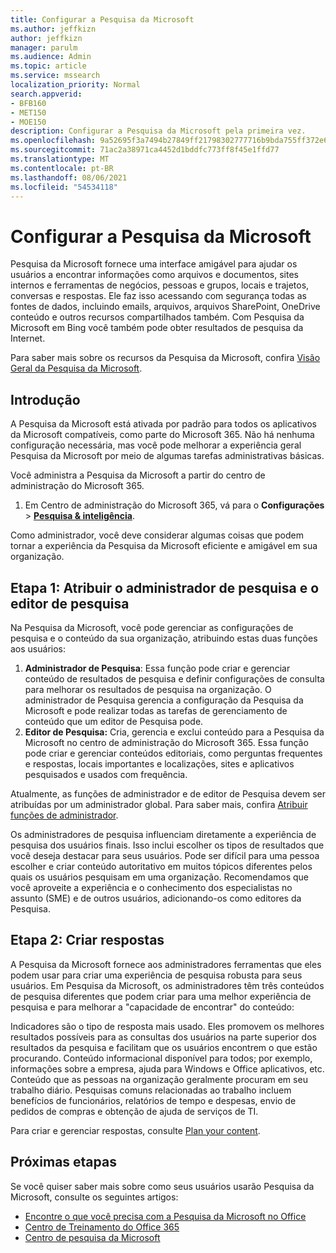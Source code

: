 ```yaml
---
title: Configurar a Pesquisa da Microsoft
ms.author: jeffkizn
author: jeffkizn
manager: parulm
ms.audience: Admin
ms.topic: article
ms.service: mssearch
localization_priority: Normal
search.appverid:
- BFB160
- MET150
- MOE150
description: Configurar a Pesquisa da Microsoft pela primeira vez.
ms.openlocfilehash: 9a52695f3a7494b27849ff21798302777716b9bda755ff372e605ec45a6d94b5
ms.sourcegitcommit: 71ac2a38971ca4452d1bddfc773ff8f45e1ffd77
ms.translationtype: MT
ms.contentlocale: pt-BR
ms.lasthandoff: 08/06/2021
ms.locfileid: "54534118"
---
```

# <a name="set-up-microsoft-search"></a>Configurar a Pesquisa da Microsoft

Pesquisa da Microsoft fornece uma interface amigável para ajudar os usuários a encontrar informações como arquivos e documentos, sites internos e ferramentas de negócios, pessoas e grupos, locais e trajetos, conversas e respostas. Ele faz isso acessando com segurança todas as fontes de dados, incluindo emails, arquivos, arquivos SharePoint, OneDrive conteúdo e outros recursos compartilhados também. Com Pesquisa da Microsoft em Bing você também pode obter resultados de pesquisa da Internet.

Para saber mais sobre os recursos da Pesquisa da Microsoft, confira [Visão Geral da Pesquisa da Microsoft](overview-microsoft-search.md).

## <a name="get-started"></a>Introdução

A Pesquisa da Microsoft está ativada por padrão para todos os aplicativos da Microsoft compatíveis, como parte do Microsoft 365. Não há nenhuma configuração necessária, mas você pode melhorar a experiência geral Pesquisa da Microsoft por meio de algumas tarefas administrativas básicas.

Você administra a Pesquisa da Microsoft a partir do centro de administração do Microsoft 365.

1. Em Centro de administração do Microsoft 365, vá para o **Configurações**  >  [**Pesquisa & inteligência**](https://admin.microsoft.com/Adminportal/Home#/MicrosoftSearch).

Como administrador, você deve considerar algumas coisas que podem tornar a experiência da Pesquisa da Microsoft eficiente e amigável em sua organização.

## <a name="step-1-assign-search-admin-and-search-editor"></a>Etapa 1: Atribuir o administrador de pesquisa e o editor de pesquisa

Na Pesquisa da Microsoft, você pode gerenciar as configurações de pesquisa e o conteúdo da sua organização, atribuindo estas duas funções aos usuários:

1. **Administrador de Pesquisa**: Essa função pode criar e gerenciar conteúdo de resultados de pesquisa e definir configurações de consulta para melhorar os resultados de pesquisa na organização. O administrador de Pesquisa gerencia a configuração da Pesquisa da Microsoft e pode realizar todas as tarefas de gerenciamento de conteúdo que um editor de Pesquisa pode.
2. **Editor de Pesquisa:** Cria, gerencia e exclui conteúdo para a Pesquisa da Microsoft no centro de administração do Microsoft 365. Essa função pode criar e gerenciar conteúdos editoriais, como perguntas frequentes e respostas, locais importantes e localizações, sites e aplicativos pesquisados e usados com frequência.

Atualmente, as funções de administrador e de editor de Pesquisa devem ser atribuídas por um administrador global. Para saber mais, confira [Atribuir funções de administrador](/office365/admin/add-users/assign-admin-roles?view=o365-worldwide).

Os administradores de pesquisa influenciam diretamente a experiência de pesquisa dos usuários finais. Isso inclui escolher os tipos de resultados que você deseja destacar para seus usuários. Pode ser difícil para uma pessoa escolher e criar conteúdo autoritativo em muitos tópicos diferentes pelos quais os usuários pesquisam em uma organização. Recomendamos que você aproveite a experiência e o conhecimento dos especialistas no assunto (SME) e de outros usuários, adicionando-os como editores da Pesquisa.

## <a name="step-2-create-answers"></a>Etapa 2: Criar respostas

A Pesquisa da Microsoft fornece aos administradores ferramentas que eles podem usar para criar uma experiência de pesquisa robusta para seus usuários. Em Pesquisa da Microsoft, os administradores têm três conteúdos de pesquisa diferentes que podem criar para uma melhor experiência de pesquisa e para melhorar a "capacidade de encontrar" do conteúdo:

Indicadores são o tipo de resposta mais usado. Eles promovem os melhores resultados possíveis para as consultas dos usuários na parte superior dos resultados da pesquisa e facilitam que os usuários encontrem o que estão procurando.
Conteúdo informacional disponível para todos; por exemplo, informações sobre a empresa, ajuda para Windows e Office aplicativos, etc. Conteúdo que as pessoas na organização geralmente procuram em seu trabalho diário. Pesquisas comuns relacionadas ao trabalho incluem benefícios de funcionários, relatórios de tempo e despesas, envio de pedidos de compras e obtenção de ajuda de serviços de TI.

Para criar e gerenciar respostas, consulte [Plan your content](plan-your-content.md).

## <a name="next-steps"></a>Próximas etapas

Se você quiser saber mais sobre como seus usuários usarão Pesquisa da Microsoft, consulte os seguintes artigos:

- [Encontre o que você precisa com a Pesquisa da Microsoft no Office](https://support.office.com/article/find-what-you-need-with-microsoft-search-in-office-2457d4d8-48a8-4ad4-ab89-5a0657aa8446)
- [Centro de Treinamento do Office 365](https://support.office.com/office-training-center)
- [Centro de pesquisa da Microsoft](https://support.office.com/article/-working-title-microsoft-search-center-b8bf5a2c-7515-40a9-9a6a-b8ed382c86bc)